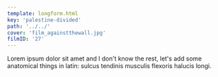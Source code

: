 ```yaml
---
template: longform.html
key: 'palestine-divided'
path: '../../'
cover: 'film_againstthewall.jpg'
filmID: '27'
---
```


Lorem ipsum dolor sit amet and I don't know the rest, let's add some anatomical things in latin: sulcus tendinis musculis flexoris halucis longi.
